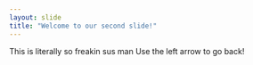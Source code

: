 ```yaml
---
layout: slide
title: "Welcome to our second slide!"
---
```

This is literally so freakin sus man
Use the left arrow to go back!
